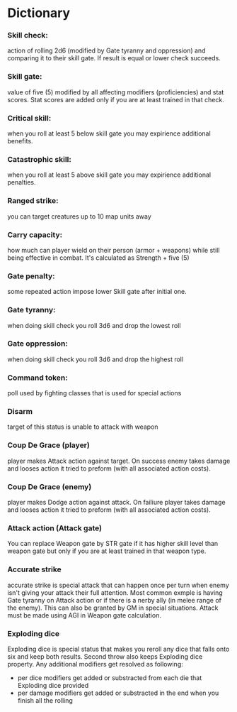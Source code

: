 # Dictionary

### Skill check:

action of rolling 2d6 (modified by Gate tyranny and oppression) and comparing it to their skill gate. If result is equal or lower check succeeds.

### Skill gate:

value of five (5) modified by all affecting modifiers (proficiencies) and stat scores. Stat scores are added only if you are at least trained in that check.

### Critical skill:

when you roll at least 5 below skill gate you may expirience additional benefits.

### Catastrophic skill:

when you roll at least 5 above skill gate you may expirience additional penalties.

### Ranged strike:

you can target creatures up to 10 map units away

### Carry capacity:

how much can player wield on their person (armor + weapons) while still being effective in combat. It's calculated as Strength + five (5)

### Gate penalty:

some repeated action impose lower Skill gate after initial one.

### Gate tyranny:

when doing skill check you roll 3d6 and drop the lowest roll

### Gate oppression:

when doing skill check you roll 3d6 and drop the highest roll

### Command token:

poll used by fighting classes that is used for special actions

### Disarm

target of this status is unable to attack with weapon

### Coup De Grace (player)

player makes Attack action against target. On success enemy takes damage and looses action it tried to preform (with all associated action costs).

### Coup De Grace (enemy)

player makes Dodge action against attack. On failiure player takes damage and looses action it tried to preform (with all associated action costs).

### Attack action (Attack gate)

You can replace Weapon gate by STR gate if it has higher skill level than weapon gate but only if you are at least trained in that weapon type.

### Accurate strike

accurate strike is special attack that can happen once per turn when enemy isn't giving your attack their full attention. Most common exmple is having Gate tyranny on Attack action or if there is a nerby ally (in melee range of the enemy). This can also be granted by GM in special situations. Attack must be made using AGI in Weapon gate calculation.

### Exploding dice

Exploding dice is special status that makes you reroll any dice that falls onto six and keep both results. Second throw also keeps Exploding dice property. Any additional modifiers get resolved as following:
- per dice modifiers get added or substracted from each die that Exploding dice provided
- per damage modifiers get added or substracted in the end when you finish all the rolling